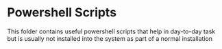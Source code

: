 # Powershell Scripts

This folder contains useful powershell scripts that help in day-to-day task but is usually not installed into the system as part of a normal installation
